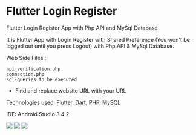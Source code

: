 # Flutter Login Register

Flutter Login Register App with Php API and MySql Database

It is Flutter App with Login Register with Shared Preference (You won't be logged out until you press Logout) with Php API & MySql Database.

Web Side Files :

    api_verification.php
    connection.php
    sql-queries to be executed

* Find and replace website URL with your URL

Technologies used: Flutter, Dart, PHP, MySQL

IDE: Android Studio 3.4.2

![](screenshot-1.png?raw=true)
![](screenshot-2.png?raw=true)
![](screenshot-3.png?raw=true)
